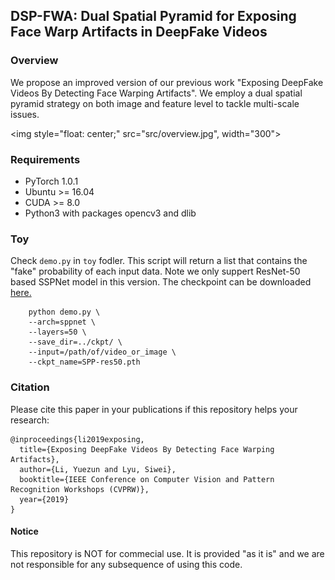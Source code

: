 
## DSP-FWA: Dual Spatial Pyramid for Exposing Face Warp Artifacts in DeepFake Videos 


### Overview
We propose an improved version of our previous work 
"Exposing DeepFake Videos By Detecting Face Warping Artifacts". We employ a dual spatial pyramid strategy on both
image and feature level to tackle multi-scale issues.

<img style="float: center;" src="src/overview.jpg", width="300">


### Requirements
- PyTorch 1.0.1
- Ubuntu >= 16.04
- CUDA >= 8.0
- Python3 with packages opencv3 and dlib

### Toy
Check `demo.py` in `toy` fodler. This script will return a list that contains the "fake" probability of each input data. 
Note we only suppert ResNet-50 based SSPNet model in this version. The checkpoint can be downloaded
 [here.](https://drive.google.com/open?id=13wbA5kHRGODBDdiJ2gPeB1XK4KiCh-Im)

```commandline
    python demo.py \
    --arch=sppnet \
    --layers=50 \
    --save_dir=../ckpt/ \
    --input=/path/of/video_or_image \
    --ckpt_name=SPP-res50.pth
```

    
### Citation

Please cite this paper in your publications if this repository helps your research:

    @inproceedings{li2019exposing,
      title={Exposing DeepFake Videos By Detecting Face Warping Artifacts},
      author={Li, Yuezun and Lyu, Siwei},
      booktitle={IEEE Conference on Computer Vision and Pattern Recognition Workshops (CVPRW)},
      year={2019}
    }
    
#### Notice
This repository is NOT for commecial use. It is provided "as it is" and we are not responsible for any subsequence of using this code.




